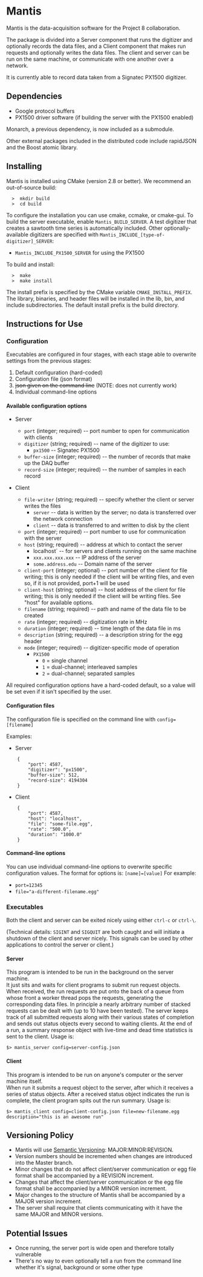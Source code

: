Mantis
======
Mantis is the data-acquisition software for the Project 8 collaboration.

The package is divided into a Server component that runs the digitizer and 
optionally records the data files, and a Client component that makes run requests and 
optionally writes the data files.  The client and server can be run on the same machine, 
or communicate with one another over a network.

It is currently able to record data taken from a Signatec PX1500 digitizer.

Dependencies
------------
- Google protocol buffers
- PX1500 driver software (if building the server with the PX1500 enabled)

Monarch, a previous dependency, is now included as a submodule.

Other external packages included in the distributed code include rapidJSON and the
Boost atomic library.

Installing
----------
Mantis is installed using CMake (version 2.8 or better).
We recommend an out-of-source build:
```
  >  mkdir build
  >  cd build
```
    
To configure the installation you can use cmake, ccmake, or cmake-gui.
To build the server executable, enable `Mantis_BUILD_SERVER`.  A test digitizer 
that creates a sawtooth time series is automatically included. 
Other optionally-available digitizers are specified with `Mantis_INCLUDE_[type-of-digitizer]_SERVER`:
- `Mantis_INCLUDE_PX1500_SERVER` for using the PX1500

To build and install:
```
  >  make
  >  make install
```
    
The install prefix is specified by the CMake variable `CMAKE_INSTALL_PREFIX`.
The library, binaries, and header files will be installed in the 
lib, bin, and include subdirectories. The default install prefix is the
build directory.

Instructions for Use
--------------------
### Configuration
Executables are configured in four stages, with each stage able to overwrite 
settings from the previous stages:
 1. Default configuration (hard-coded)
 2. Configuration file (json format)
 3. ~~json given on the command line~~ (NOTE: does not currently work)
 4. Individual command-line options

#### Available configuration options
- Server
    - `port` (integer; required) -- port number to open for communication with clients
    - `digitizer` (string; required) -- name of the digitizer to use:
        - `px1500` -- Signatec PX1500
    - `buffer-size` (integer; required) -- the number of records that make up the DAQ buffer
    - `record-size` (integer; required) -- the number of samples in each record

- Client
    - `file-writer` (string; required) -- specify whether the client or server writes the files
        - `server` -- data is written by the server; no data is transferred over the network connection
        - `client` -- data is transferred to and written to disk by the client
    - `port` (integer; required) -- port number to use for communication with the server
    - `host` (string; required) -- address at which to contact the server
        - localhost` -- for servers and clients running on the same machine
        - `xxx.xxx.xxx.xxx` -- IP address of the server
        - `some.address.edu` -- Domain name of the server
    - `client-port` (integer; optional) -- port number of the client for file writing; this is only needed 
    if the client will be writing files, and even so, if it is not provided, port+1 will be used
    - `client-host` (string; optional) -- host address of the client for file writing; this is only needed 
    if the client will be writing files.  See "host" for available options.
    - `filename` (string; required) -- path and name of the data file to be created
    - `rate` (integer; required) -- digitization rate in MHz
    - `duration` (integer; required) -- time length of the data file in ms
    - `description` (string; required) -- a description string for the egg header
    - `mode` (integer; required) -- digitizer-specific mode of operation
        - `PX1500`
            -  `0` = single channel
            -  `1` = dual-channel; interleaved samples
            -  `2` = dual-channel; separated samples

All required configuration options have a hard-coded default, so a value will be set even if it isn't specified by the user.

#### Configuration files
The configuration file is specified on the command line with `config=[filename]`

Examples:
- Server
```
    {
        "port": 4587,
        "digitizer": "px1500",
        "buffer-size": 512,
        "record-size": 4194304
    }
```

- Client
```
    {
        "port": 4587,
        "host": "localhost",
        "file": "some-file.egg",
        "rate": "500.0",
        "duration": "1000.0"
    }
``` 
#### Command-line options
You can use individual command-line options to overwrite specific configuration
values.  The format for options is: `[name]=[value]`
For example:
- `port=12345`
- `file="a-different-filename.egg"`

### Executables
Both the client and server can be exited nicely using either `ctrl-c` or `ctrl-\`. 

(Technical details: `SIGINT` and `SIGQUIT` are both caught and will initiate a shutdown of 
the client and server nicely. This signals can be used by other applications 
to control the server or client.)

#### Server
This program is intended to be run in the background on the server machine.  
It just sits and waits for client programs to submit run request objects.  
When received, the run requests are put onto the back of a queue from whose 
front a worker thread pops the requests, generating the corresponding data files. 
In principle a nearly arbitrary number of stacked requests can be dealt with 
(up to 10 have been tested).  The server keeps track of all submitted requests 
along with their various states of completion and sends out status objects 
every second to waiting clients.  At the end of a run, a summary response 
object with live-time and dead time statistics is sent to the client.
Usage is:

```
$> mantis_server config=server-config.json
```

#### Client
This program is intended to be run on anyone's computer or the server machine itself.  
When run it submits a request object to the server, after which it receives a series 
of status objects.  After a received status object indicates the run is complete, 
the client program spits out the run summary. Usage is:

```
$> mantis_client config=client-config.json file=new-filename.egg description="this is an awesome run"
```

Versioning Policy
-----------------
* Mantis will use [Semantic Versioning](http://semver.org): MAJOR:MINOR:REVISION.
* Version numbers should be incremented when changes are introduced into the Master branch.
* Minor changes that do not affect client/server communication or egg file format shall be accompanied by a REVISION increment.
* Changes that affect the client/server communication or the egg file format shall be accompanied by a MINOR version increment.
* Major changes to the structure of Mantis shall be accompanied by a MAJOR version increment.
* The server shall require that clients communicating with it have the same MAJOR and MINOR versions.

Potential Issues
----------------
* Once running, the server port is wide open and therefore totally vulnerable
* There's no way to even optionally tell a run from the command line whether it's signal, background or some other type
